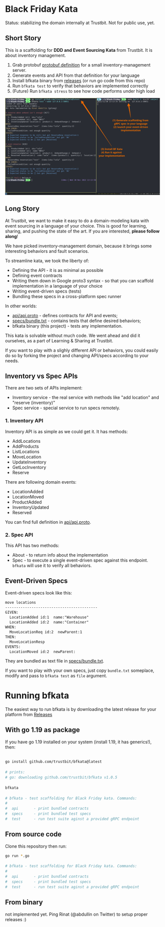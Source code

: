# Black Friday Kata


Status: stabilizing the domain internally at Trustbit. Not for public use, yet.

## Short Story

This is a scaffolding for **DDD and Event Sourcing Kata** from Trustbit. It is about inventory management.

1. Grab protobuf [protobuf definition](api/api.proto) for a small inventory-management server.
2. Generate events and API from that definition for your language
3. Install bfkata binary from [releases](https://github.com/trustbit/bfkata/releases) (or run go code from this repo)
4. Run `bfkata test` to verify that behaviors are implemented correctly
5. (Future) Run `bfkata stress` to see how code performs under high load

![](doc/picture.png)


## Long Story

At Trustbit, we want to make it easy to do a domain-modeling kata with event sourcing in a language of your choice. This is good for learning, sharing, and pushing the state of the art. If you are interested, **please follow along**!

We have picked inventory-management domain, because it brings some interesting behaviors and fault scenarios.

To streamline kata, we took the liberty of:

- Defining the API - it is as minimal as possible
- Defining event contracts
- Writing them down in Google proto3 syntax - so that you can scaffold implementation in a language of your choice
- Writing event-driven specs (tests)
- Bundling these specs in a cross-platform spec runner

In other worlds:
- [api/api.proto](api/api.proto) - defines contracts for API and events;
- [specs/bundle.txt](specs/bundle.txt) - contains tests that define desired behaviors;
- bfkata binary (this project) - tests any implementation.

This kata is solvable without much code. We went ahead and did it ourselves, as a part of Learning & Sharing at Trustbit.

If you want to play with a slighly different API or behaviors, you could easily do so by forking the project and changing API/specs according to your needs.

## Inventory vs Spec APIs

There are two sets of APIs  implement:

- Inventory service - the real service with methods like "add location" and "reserve (inventory)"
- Spec service - special service to run specs remotely.


### 1. Inventory API

Inventory API is as simple as we could get it. It has methods:

- AddLocations 
- AddProducts 
- ListLocations
- MoveLocation
- UpdateInventory
- GetLocInventory
- Reserve

There are following domain events:

- LocationAdded
- LocationMoved
- ProductAdded
- InventoryUpdated
- Reserved

You can find full definition in [api/api.proto](api/api.proto).

### 2. Spec API

This API has two methods:

- About - to return info about the implementation
- Spec - to execute a single event-driven spec against this endpoint. `bfkata` will use it to verify all behaviors.


## Event-Driven Specs

Event-driven specs look like this:

```
move locations
------------------------------------------
GIVEN:
  LocationAdded id:1  name:"Warehouse"
  LocationAdded id:2  name:"Container"
WHEN:
  MoveLocationReq id:2  newParent:1
THEN:
  MoveLocationResp 
EVENTS:
  LocationMoved id:2  newParent:
```

They are bundled as text file in [specs/bundle.txt](specs/bundle.txt).

If you want to play with your own specs, just copy `bundle.txt` someplace, modify and pass to `bfkata test` as `file` argument.

# Running bfkata

The easiest way to run bfkata is by downloading the latest release for your platform from [Releases](https://github.com/trustbit/bfkata/releases)

## With go 1.19 as package

If you have go 1.19 installed on your system (install 1.19, it has generics!), then:

```bash

go install github.com/trustbit/bfkata@latest

# prints:
# go: downloading github.com/trustbit/bfkata v1.0.5

bfkata  

# bfkata - test scaffolding for Black Friday kata. Commands:
#
#  api       - print bundled contracts
#  specs     - print bundled test specs
#  test      - run test suite aginst a provided gRPC endpoint
```

## From source code

Clone this repository then run:

```bash
go run *.go

# bfkata - test scaffolding for Black Friday kata. Commands:
#
#  api       - print bundled contracts
#  specs     - print bundled test specs
#  test      - run test suite aginst a provided gRPC endpoint
```


## From binary

not implemented yet. Ping Rinat (@abdullin on Twitter) to setup proper releases :)